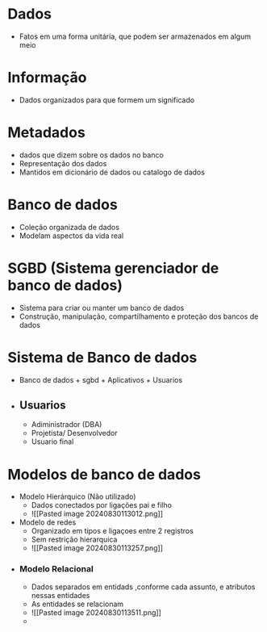 # Dados
-  Fatos em uma forma unitária, que podem ser armazenados em algum meio
# Informação
- Dados organizados para que formem um significado
# Metadados
- dados que dizem sobre os dados no banco 
- Representação dos dados
- Mantidos em dicionário de dados ou catalogo de dados
# Banco de dados
- Coleção organizada de dados
- Modelam aspectos da vida real

# SGBD (Sistema gerenciador de banco de dados)
- Sistema para criar ou manter um banco de dados
- Construção, manipulação, compartilhamento e proteção dos bancos de dados 

# Sistema de Banco de dados
- Banco de dados + sgbd + Aplicativos + Usuarios
- ## Usuarios
	- Adiministrador (DBA)
	- Projetista/ Desenvolvedor
	- Usuario final
# Modelos de banco de dados
- Modelo Hierárquico (Não utilizado)
	- Dados conectados por ligações pai e filho
	- ![[Pasted image 20240830113012.png]]
- Modelo de redes
	- Organizado em tipos e ligaçoes entre 2 registros
	- Sem restrição hierarquica
	-  ![[Pasted image 20240830113257.png]]
- ### Modelo Relacional
	- Dados separados em entidads ,conforme cada assunto, e atributos nessas entidades
	- As entidades se relacionam
	- ![[Pasted image 20240830113511.png]]
	- 